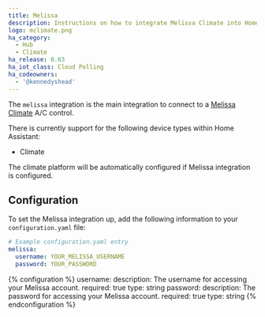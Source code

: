 ```yaml
---
title: Melissa
description: Instructions on how to integrate Melissa Climate into Home Assistant.
logo: mclimate.png
ha_category:
  - Hub
  - Climate
ha_release: 0.63
ha_iot_class: Cloud Polling
ha_codeowners:
  - '@kennedyshead'
---
```


The `melissa` integration is the main integration to connect to a [Melissa Climate](https://seemelissa.com/) A/C control.

There is currently support for the following device types within Home Assistant:

- Climate

The climate platform will be automatically configured if Melissa integration is configured.

## Configuration

To set the Melissa integration up, add the following information to your `configuration.yaml` file:

```yaml
# Example configuration.yaml entry
melissa:
  username: YOUR_MELISSA_USERNAME
  password: YOUR_PASSWORD
```

{% configuration %}
  username:
    description: The username for accessing your Melissa account.
    required: true
    type: string
  password:
    description: The password for accessing your Melissa account.
    required: true
    type: string
{% endconfiguration %}
